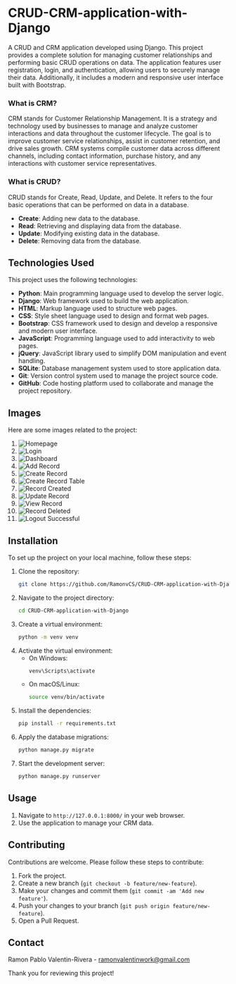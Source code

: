 # CRUD-CRM-application-with-Django

A CRUD and CRM application developed using Django. This project provides a complete solution for managing customer relationships and performing basic CRUD operations on data. The application features user registration, login, and authentication, allowing users to securely manage their data. Additionally, it includes a modern and responsive user interface built with Bootstrap.

### What is CRM?
CRM stands for Customer Relationship Management. It is a strategy and technology used by businesses to manage and analyze customer interactions and data throughout the customer lifecycle. The goal is to improve customer service relationships, assist in customer retention, and drive sales growth. CRM systems compile customer data across different channels, including contact information, purchase history, and any interactions with customer service representatives.

### What is CRUD?
CRUD stands for Create, Read, Update, and Delete. It refers to the four basic operations that can be performed on data in a database.

- **Create**: Adding new data to the database.
- **Read**: Retrieving and displaying data from the database.
- **Update**: Modifying existing data in the database.
- **Delete**: Removing data from the database.

## Technologies Used

This project uses the following technologies:

- **Python**: Main programming language used to develop the server logic.
- **Django**: Web framework used to build the web application.
- **HTML**: Markup language used to structure web pages.
- **CSS**: Style sheet language used to design and format web pages.
- **Bootstrap**: CSS framework used to design and develop a responsive and modern user interface.
- **JavaScript**: Programming language used to add interactivity to web pages.
- **jQuery**: JavaScript library used to simplify DOM manipulation and event handling.
- **SQLite**: Database management system used to store application data.
- **Git**: Version control system used to manage the project source code.
- **GitHub**: Code hosting platform used to collaborate and manage the project repository.

## Images

Here are some images related to the project:

1. ![Homepage](crm/imgs/homepage.png)
2. ![Login](crm/imgs/login_.png)
3. ![Dashboard](crm/imgs/dashboard1.png)
4. ![Add Record](crm/imgs/addrecord.png)
5. ![Create Record](crm/imgs/create_record.png)
6. ![Create Record Table](crm/imgs/create_record_table.png)
7. ![Record Created](crm/imgs/record_created.png)
8. ![Update Record](crm/imgs/update_record.png)
9. ![View Record](crm/imgs/view_record.png)
10. ![Record Deleted](crm/imgs/record_deleted.png)
11. ![Logout Successful](crm/imgs/logoutsuccessfull.png)

## Installation

To set up the project on your local machine, follow these steps:

1. Clone the repository:
    ```sh
    git clone https://github.com/RamonvCS/CRUD-CRM-application-with-Django.git
    ```
2. Navigate to the project directory:
    ```sh
    cd CRUD-CRM-application-with-Django
    ```
3. Create a virtual environment:
    ```sh
    python -m venv venv
    ```
4. Activate the virtual environment:
    - On Windows:
        ```sh
        venv\Scripts\activate
        ```
    - On macOS/Linux:
        ```sh
        source venv/bin/activate
        ```
5. Install the dependencies:
    ```sh
    pip install -r requirements.txt
    ```
6. Apply the database migrations:
    ```sh
    python manage.py migrate
    ```
7. Start the development server:
    ```sh
    python manage.py runserver
    ```

## Usage

1. Navigate to `http://127.0.0.1:8000/` in your web browser.
2. Use the application to manage your CRM data.

## Contributing

Contributions are welcome. Please follow these steps to contribute:

1. Fork the project.
2. Create a new branch (`git checkout -b feature/new-feature`).
3. Make your changes and commit them (`git commit -am 'Add new feature'`).
4. Push your changes to your branch (`git push origin feature/new-feature`).
5. Open a Pull Request.

## Contact

Ramon Pablo Valentin-Rivera - [ramonvalentinwork@gmail.com](mailto:ramonvalentinwork@gmail.com)

Thank you for reviewing this project!
